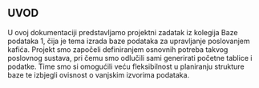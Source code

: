 ## UVOD

U ovoj dokumentaciji predstavljamo projektni zadatak iz kolegija Baze podataka 1, čija je tema izrada baze podataka za upravljanje poslovanjem kafića. Projekt smo započeli definiranjem osnovnih potreba takvog poslovnog sustava, pri čemu smo odlučili sami generirati početne tablice i podatke. Time smo si omogućili veću fleksibilnost u planiranju strukture baze te izbjegli ovisnost o vanjskim izvorima podataka.
